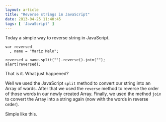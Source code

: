 ```yaml
---
layout: article
title: "Reverse strings in JavaScript"
date: 2013-04-25 11:40:45
tags: [ 'JavaScript' ]
---
```


Today a simple way to reverse string in JavaScript.

    var reversed
      , name = "Mariz Melo";
		
    reversed = name.split("").reverse().join("");
    alert(reversed);

That is it. What just happened?

Well we used the JavaScript <code>split</code> method to convert our string into an Array of words. After that we used the <code>reverse</code> method to reverse the order of those words in our newly created Array. Finally, we used the method <code>join</code> to convert the Array into a string again (now with the words in reverse order).

Simple like this. 
		
		
